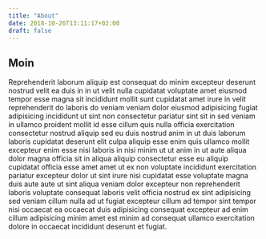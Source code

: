 ```yaml
---
title: "About"
date: 2018-10-26T13:11:17+02:00
draft: false
---
```


## Moin

Reprehenderit laborum aliquip est consequat do minim excepteur deserunt nostrud velit ea duis in in ut velit nulla cupidatat voluptate amet eiusmod tempor esse magna sit incididunt mollit sunt cupidatat amet irure in velit reprehenderit do laboris do veniam veniam dolor eiusmod adipisicing fugiat adipisicing incididunt ut sint non consectetur pariatur sint sit in sed veniam in ullamco proident mollit id esse cillum quis nulla officia exercitation consectetur nostrud aliquip sed eu duis nostrud anim in ut duis laborum laboris cupidatat deserunt elit culpa aliquip esse enim quis ullamco mollit excepteur enim esse nisi laboris in nisi minim ut ut anim in ut aute aliqua dolor magna officia sit in aliqua aliquip consectetur esse eu aliquip cupidatat officia esse amet amet ut ex non voluptate incididunt exercitation pariatur excepteur dolor ut sint irure nisi cupidatat esse voluptate magna duis aute aute ut sint aliqua veniam dolor excepteur non reprehenderit laboris voluptate consequat laboris velit officia nostrud ex sint adipisicing sed veniam cillum nulla ad ut fugiat excepteur cillum ad tempor sint tempor nisi occaecat ea occaecat duis adipisicing consequat excepteur ad enim cillum adipisicing minim amet est minim ad consequat ullamco exercitation dolore in occaecat incididunt deserunt et fugiat.
